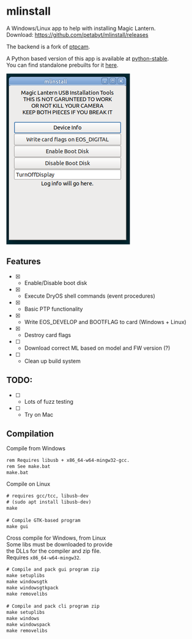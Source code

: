 # mlinstall
A Windows/Linux app to help with installing Magic Lantern.  
Download: https://github.com/petabyt/mlinstall/releases  

The backend is a fork of [ptpcam](https://github.com/reticulatedpines/magiclantern_simplified/tree/dev/contrib/ptpcam).  

A Python based version of this app is available at [python-stable](https://github.com/petabyt/mlinstall/tree/python-stable).  
You can find standalone prebuilts for it [here](https://github.com/petabyt/mlinstall/releases/tag/0.1.0).

![screenshot](screenshot.png)

## Features
- [x] - Enable/Disable boot disk
- [x] - Execute DryOS shell commands (event procedures)
- [x] - Basic PTP functionality
- [x] - Write EOS_DEVELOP and BOOTFLAG to card (Windows + Linux)
- [x] - Destroy card flags
- [ ] - Download correct ML based on model and FW version (?)
- [ ] - Clean up build system

## TODO:
- [ ] - Lots of fuzz testing
- [ ] - Try on Mac

## Compilation
Compile from Windows  
```
rem Requires libusb + x86_64-w64-mingw32-gcc.
rem See make.bat
make.bat
```

Compile on Linux  
```
# requires gcc/tcc, libusb-dev
# (sudo apt install libusb-dev)
make

# Compile GTK-based program
make gui
```

Cross compile for Windows, from Linux  
Some libs must be downloaded to provide  
the DLLs for the compiler and zip file.  
Requires `x86_64-w64-mingw32`.  
```
# Compile and pack gui program zip
make setuplibs
make windowsgtk
make windowsgtkpack
make removelibs

# Compile and pack cli program zip
make setuplibs
make windows
make windowspack
make removelibs
```
